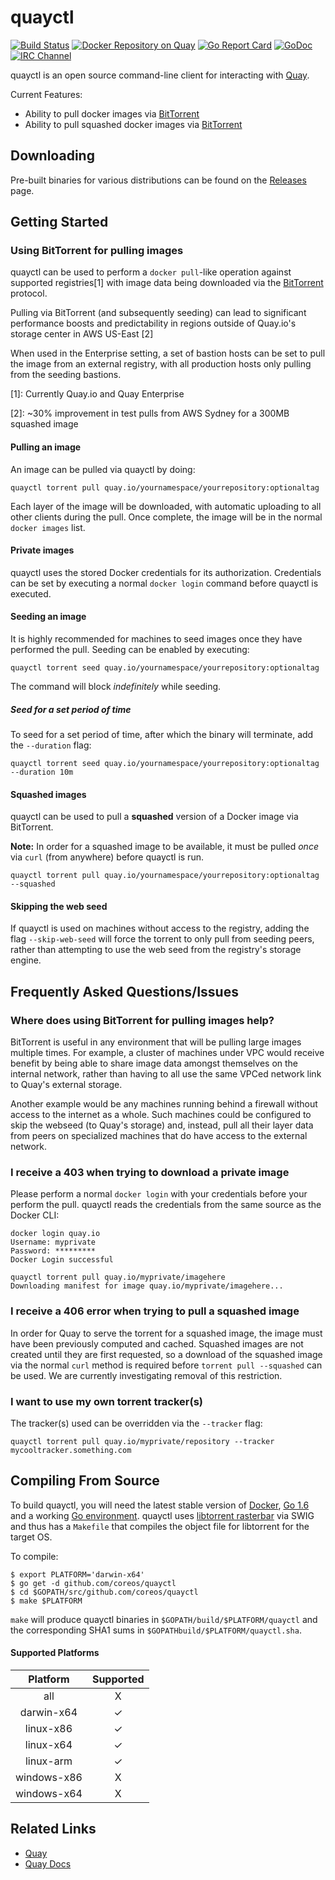 # quayctl

[![Build Status](https://api.travis-ci.org/coreos/quayctl.svg?branch=master "Build Status")](https://travis-ci.org/coreos/quayctl)
[![Docker Repository on Quay](https://quay.io/repository/coreos/quayctl/status "Docker Repository on Quay")](https://quay.io/repository/coreos/quayctl)
[![Go Report Card](https://goreportcard.com/badge/coreos/quayctl "Go Report Card")](https://goreportcard.com/report/coreos/quayctl)
[![GoDoc](https://godoc.org/github.com/coreos/quayctl?status.svg "GoDoc")](https://godoc.org/github.com/coreos/quayctl)
[![IRC Channel](https://img.shields.io/badge/freenode-%23quay-blue.svg "IRC Channel")](http://webchat.freenode.net/?channels=quay)

quayctl is an open source command-line client for interacting with [Quay].

Current Features:

- Ability to pull docker images via [BitTorrent]
- Ability to pull squashed docker images via [BitTorrent]

[Quay]: https://quay.io
[BitTorrent]: https://en.wikipedia.org/wiki/BitTorrent

## Downloading

Pre-built binaries for various distributions can be found on the [Releases] page.

[Releases]: https://github.com/coreos/quayctl/releases

## Getting Started

### Using BitTorrent for pulling images

quayctl can be used to perform a `docker pull`-like operation against supported registries[1] with image data being downloaded
via the [BitTorrent] protocol.

Pulling via BitTorrent (and subsequently seeding) can lead to significant performance boosts and predictability in
regions outside of Quay.io's storage center in AWS US-East [2]

When used in the Enterprise setting, a set of bastion hosts can be set to pull the image from an external registry, with
all production hosts only pulling from the seeding bastions.

[1]: Currently Quay.io and Quay Enterprise

[2]: ~30% improvement in test pulls from AWS Sydney for a 300MB squashed image

#### Pulling an image

An image can be pulled via quayctl by doing:

```
quayctl torrent pull quay.io/yournamespace/yourrepository:optionaltag
```

Each layer of the image will be downloaded, with automatic uploading to all other clients during the pull. Once complete, the image will be in the normal `docker images` list.

#### Private images

quayctl uses the stored Docker credentials for its authorization. Credentials can be set by executing a normal `docker login` command
before quayctl is executed.


#### Seeding an image

It is highly recommended for machines to seed images once they have performed the pull. Seeding can be enabled by executing:

```
quayctl torrent seed quay.io/yournamespace/yourrepository:optionaltag
```

The command will block *indefinitely* while seeding.

##### Seed for a set period of time

To seed for a set period of time, after which the binary will terminate, add the `--duration` flag:

```
quayctl torrent seed quay.io/yournamespace/yourrepository:optionaltag --duration 10m
```


#### Squashed images

quayctl can be used to pull a **squashed** version of a Docker image via BitTorrent.

**Note:** In order for a squashed image to be available, it must be pulled *once* via `curl` (from anywhere) before quayctl is run.

```
quayctl torrent pull quay.io/yournamespace/yourrepository:optionaltag --squashed
```


#### Skipping the web seed

If quayctl is used on machines without access to the registry, adding the flag `--skip-web-seed` will force the torrent
to only pull from seeding peers, rather than attempting to use the web seed from the registry's storage engine.


## Frequently Asked Questions/Issues

### Where does using BitTorrent for pulling images help?

BitTorrent is useful in any environment that will be pulling large images multiple times. For example, a cluster
of machines under VPC would receive benefit by being able to share image data amongst
themselves on the internal network, rather than having to all use the same VPCed network link to Quay's external storage.

Another example would be any machines running behind a firewall without access to the internet as a whole. Such machines could
be configured to skip the webseed (to Quay's storage) and, instead, pull all their layer data from peers on specialized machines that
do have access to the external network.

### I receive a 403 when trying to download a private image

Please perform a normal `docker login` with your credentials before your perform the pull. quayctl reads the credentials from
the same source as the Docker CLI:

```
docker login quay.io
Username: myprivate
Password: *********
Docker Login successful

quayctl torrent pull quay.io/myprivate/imagehere
Downloading manifest for image quay.io/myprivate/imagehere...
```

### I receive a 406 error when trying to pull a squashed image

In order for Quay to serve the torrent for a squashed image, the image must have been previously computed and cached. Squashed images are not created until
they are first requested, so a download of the squashed image via the normal `curl` method is required before `torrent pull --squashed`
can be used. We are currently investigating removal of this restriction.

### I want to use my own torrent tracker(s)

The tracker(s) used can be overridden via the `--tracker` flag:

```
quayctl torrent pull quay.io/myprivate/repository --tracker mycooltracker.something.com
```


## Compiling From Source

To build quayctl, you will need the latest stable version of [Docker], [Go 1.6] and a working [Go environment].
quayctl uses [libtorrent rasterbar] via SWIG and thus has a `Makefile` that compiles the object file for libtorrent for the target OS.

To compile:

```
$ export PLATFORM='darwin-x64'
$ go get -d github.com/coreos/quayctl
$ cd $GOPATH/src/github.com/coreos/quayctl
$ make $PLATFORM
```

`make` will produce quayctl binaries in `$GOPATH/build/$PLATFORM/quayctl` and the corresponding SHA1 sums in `$GOPATHbuild/$PLATFORM/quayctl.sha`.

[Docker]: https://github.com/docker/docker/releases
[Go 1.6]: https://github.com/golang/go/releases
[Go environment]: https://golang.org/doc/code.html
[libtorrent rasterbar]: http://www.libtorrent.org/

#### Supported Platforms

| Platform    | Supported |
|:-----------:|:---------:|
| all         |     X     |
| darwin-x64  |     ✓     |
| linux-x86   |     ✓     |
| linux-x64   |     ✓     |
| linux-arm   |     ✓     |
| windows-x86 |     X     |
| windows-x64 |     X     |

## Related Links

- [Quay](https://quay.io)
- [Quay Docs](https://docs.quay.io)
